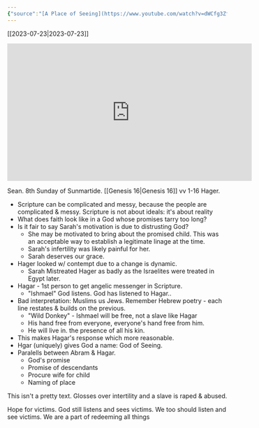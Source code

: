 ```yaml
---
{"source":"[A Place of Seeing](https://www.youtube.com/watch?v=dWCfg3ZfUZY)","clipped":"2023-07-23","dg-publish":true,"grade":1,"context":"Personal","type":"Resource","status":"Active","topic":"Sermon","dateCreated":"2023-08-11","permalink":"/sermons/2023-07-23-a-place-of-seeing/","dgPassFrontmatter":true}
---
```



[[2023-07-23\|2023-07-23]]

<iframe width="560" height="315" src="https://www.youtube.com/embed/dWCfg3ZfUZY" title="YouTube video player" frameborder="0" allow="accelerometer; autoplay; clipboard-write; encrypted-media; gyroscope; picture-in-picture" allowfullscreen></iframe>

Sean. 8th Sunday of Sunmartide. [[Genesis 16\|Genesis 16]] vv 1-16 Hager. 

* Scripture can be complicated and messy, because the people are complicated & messy. Scripture is not about ideals: it's about reality
* What does faith look like in a God whose promises tarry too long?
* Is it fair to say Sarah's motivation is due to distrusting God?
	* She may be motivated to bring about the promised child. This was an acceptable way to establish a legitimate linage at the time.
	* Sarah's infertility was likely painful for her.
	* Sarah deserves our grace.
* Hager looked w/ contempt due to a change is dynamic.
	* Sarah Mistreated Hager as badly as the Israelites were treated in Egypt later.
* Hagar - 1st person to get angelic messenger in Scripture.
	* "Ishmael" God listens. God has listened to Hagar..
* Bad interpretation: Muslims us Jews. Remember Hebrew poetry - each line restates & builds on the previous.
	* "Wild Donkey" - Ishmael will be free, not a slave like Hagar
	* His hand free from everyone, everyone's hand free from him.
	* He will live in. the presence of all his kin.
* This makes Hagar's response which more reasonable.
* Hgar (uniquely) gives God a name: God of Seeing.
* Paralells between Abram & Hagar.
	* God's promise
	* Promise of descendants
	* Procure wife for child
	* Naming of place

This isn't a pretty text. Glosses over intertility and a slave is raped & abused.

Hope for victims. God still listens and sees victims. We too should listen and see victims. We are a part of redeeming all things